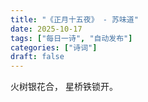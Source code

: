 ```yaml
---
title: "《正月十五夜》 - 苏味道"
date: 2025-10-17
tags: ["每日一诗", "自动发布"]
categories: ["诗词"]
draft: false
---
```


火树银花合，
星桥铁锁开。

